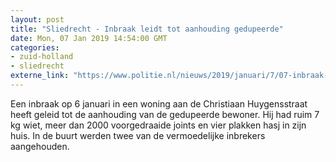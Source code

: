 ```yaml
---
layout: post
title: "Sliedrecht - Inbraak leidt tot aanhouding gedupeerde"
date: Mon, 07 Jan 2019 14:54:00 GMT
categories: 
- zuid-holland 
- sliedrecht 
externe_link: "https://www.politie.nl/nieuws/2019/januari/7/07-inbraak-leidt-aanhouding-gedupeerde.html"
---
```


Een inbraak op 6 januari in een woning aan de Christiaan Huygensstraat heeft geleid tot de aanhouding van de gedupeerde bewoner. Hij had ruim 7 kg wiet, meer dan 2000 voorgedraaide joints en vier plakken hasj in zijn huis. In de buurt werden twee van de vermoedelijke inbrekers aangehouden.
